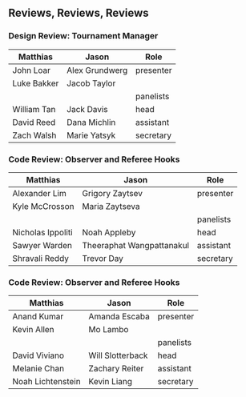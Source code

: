 ## Reviews, Reviews, Reviews 

### Design Review: Tournament Manager 

| Matthias 	         | Jason  		  | Role		   |
| ---------------------- | ---------------------- | ---------------------- |
| John Loar 		 | Alex Grundwerg 	  | presenter |
| Luke Bakker 		 | Jacob Taylor 	  |           |
|                   	 | 	                  | panelists |
| William Tan 		 | Jack Davis 		  | head |
| David Reed 		 | Dana Michlin 	  | assistant |
| Zach Walsh 		 | Marie Yatsyk 	  | secretary |


### Code Review: Observer and Referee Hooks

| Matthias 	         | Jason  		  | Role		   |
| ---------------------- | ---------------------- | ---------------------- |
| Alexander Lim 	 | Grigory Zaytsev 	  | presenter |
| Kyle McCrosson 	 | Maria Zaytseva 	  |           |
|                   	 |                   	  | panelists |
| Nicholas Ippoliti 	 | Noah Appleby 	  | head |
| Sawyer Warden 	 | Theeraphat Wangpattanakul | assistant |
| Shravali Reddy 	 | Trevor Day 		     | secretary |

### Code Review: Observer and Referee Hooks

| Matthias 	         | Jason  		  | Role		   |
| ---------------------- | ---------------------- | ---------------------- |
| Anand Kumar 		 | Amanda Escaba 		  | presenter |
| Kevin Allen 		 | Mo Lambo 	  |           |
|                   	 |                   	  | panelists |
| David Viviano 	 | Will Slotterback 	  | head |
| Melanie Chan 		 | Zachary Reiter 	  | assistant |
| Noah Lichtenstein 	 | Kevin Liang 		  | secretary |


